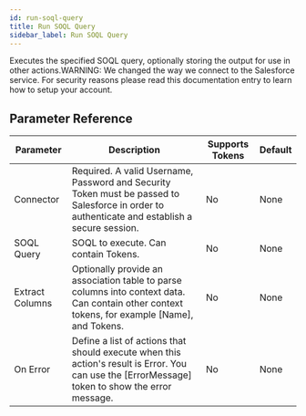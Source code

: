 ```yaml
---
id: run-soql-query
title: Run SOQL Query
sidebar_label: Run SOQL Query
---
```



Executes the specified SOQL query, optionally storing the output for use in other actions.WARNING: We changed the way we connect to the Salesforce service. For security reasons please read this documentation entry to learn how to setup your account.

## Parameter Reference
| Parameter | Description | Supports Tokens | Default |
| -- | -- | -- | -- |
| Connector | Required. A valid Username, Password and Security Token must be passed to Salesforce in order to authenticate and establish a secure session. | No | None |
| SOQL Query | SOQL to execute. Can contain Tokens. | No | None |
| Extract Columns | Optionally provide an association table to parse columns into context data. Can contain other context tokens, for example [Name], and Tokens. | No | None |
| On Error | Define a list of actions that should execute when this action's result is Error. You can use the [ErrorMessage] token to show the error message. | No | None |
